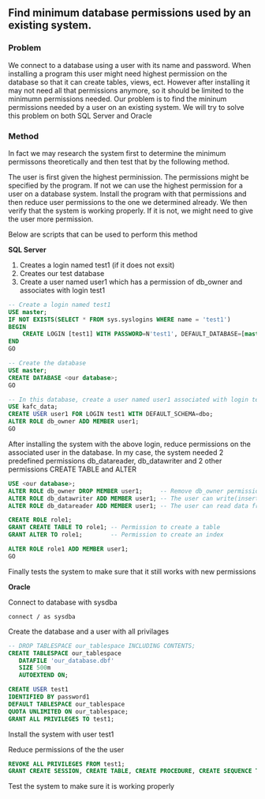## Find minimum database permissions used by an existing system.

### Problem
We connect to a database using a user with its name and password. When installing a program this user might need highest permission on the database so that it can create tables, views, ect. However after installing it may not need all that permissions anymore, so it should be limited to the minimumn permissions needed. Our problem is to find the mininum permissions needed by a user on an existing system. We will try to solve this problem on both SQL Server and Oracle

### Method
In fact we may research the system first to determine the minimum permissons theoretically and then test that by the following method.

The user is first given the highest perminission. The permissions might be specified by the program. If not we can use the highest permission for a user on a database system.
Install the program with that permissions and then reduce user permissions to the one we determined already. We then verify that the system is working properly. If it is not, we might need to give the user more permission.

Below are scripts that can be used to perform this method

**SQL Server**
  1. Creates a login named test1 (if it does not exsit)
  2. Creates our test database
  3. Create a user named user1 which has a permission of db_owner and associates with login test1

```sql
-- Create a login named test1
USE master;
IF NOT EXISTS(SELECT * FROM sys.syslogins WHERE name = 'test1')
BEGIN
    CREATE LOGIN [test1] WITH PASSWORD=N'test1', DEFAULT_DATABASE=[master], DEFAULT_LANGUAGE=[us_english], CHECK_EXPIRATION=ON, CHECK_POLICY=ON
END
GO

-- Create the database
USE master;
CREATE DATABASE <our database>;
GO

-- In this database, create a user named user1 associated with login test1 and grant db_owner permission to it
USE kafc_data;
CREATE USER user1 FOR LOGIN test1 WITH DEFAULT_SCHEMA=dbo;
ALTER ROLE db_owner ADD MEMBER user1;
GO
```

After installing the system with the above login, reduce permissions on the associated user in the database.
In my case, the system needed 2 predefined permissions db_datareader, db_datawriter and 2 other permissions CREATE TABLE and ALTER
```sql
USE <our database>;
ALTER ROLE db_owner DROP MEMBER user1;     -- Remove db_owner permission from user1
ALTER ROLE db_datawriter ADD MEMBER user1; -- The user can write(insert, update, delete) data to/from database
ALTER ROLE db_datareader ADD MEMBER user1; -- The user can read data from database

CREATE ROLE role1;
GRANT CREATE TABLE TO role1; -- Permission to create a table
GRANT ALTER TO role1;        -- Permission to create an index

ALTER ROLE role1 ADD MEMBER user1;
GO
```

Finally tests the system to make sure that it still works with new permissions

**Oracle**

Connect to database with sysdba
```
connect / as sysdba
```

Create the database and a user with all privilages
```sql
-- DROP TABLESPACE our_tablespace INCLUDING CONTENTS;
CREATE TABLESPACE our_tablespace 
   DATAFILE 'our_database.dbf' 
   SIZE 500m
   AUTOEXTEND ON;

CREATE USER test1
IDENTIFIED BY password1
DEFAULT TABLESPACE our_tablespace 
QUOTA UNLIMITED ON our_tablespace;
GRANT ALL PRIVILEGES TO test1;
```

Install the system with user test1

Reduce permissions of the the user
```sql
REVOKE ALL PRIVILEGES FROM test1;
GRANT CREATE SESSION, CREATE TABLE, CREATE PROCEDURE, CREATE SEQUENCE TO test1;
```

Test the system to make sure it is working properly


